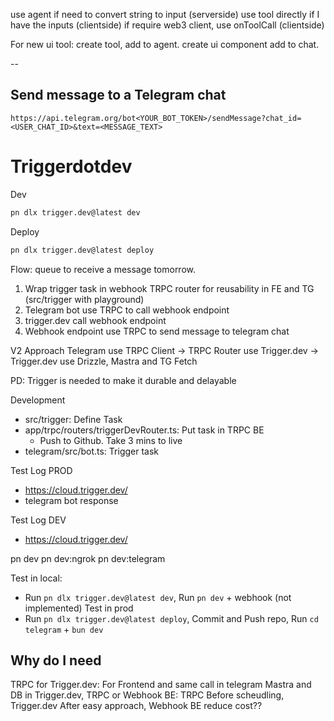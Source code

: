 use agent if need to convert string to input (serverside)
use tool directly if I have the inputs (clientside)
if require web3 client, use onToolCall (clientside)


For new ui tool: create tool, add to agent. create ui component add to chat.

--

## Send message to a Telegram chat

```
https://api.telegram.org/bot<YOUR_BOT_TOKEN>/sendMessage?chat_id=<USER_CHAT_ID>&text=<MESSAGE_TEXT>
```

# Triggerdotdev

Dev

```bash
pn dlx trigger.dev@latest dev
```

Deploy

```bash
pn dlx trigger.dev@latest deploy
```

Flow: queue to receive a message tomorrow.
1. Wrap trigger task in webhook TRPC router for reusability in FE and TG (src/trigger with playground)
2. Telegram bot use TRPC to call webhook endpoint
3. trigger.dev call webhook endpoint
4. Webhook endpoint use TRPC to send message to telegram chat

V2 Approach
Telegram use TRPC Client -> TRPC Router use Trigger.dev -> Trigger.dev use Drizzle, Mastra and TG Fetch

PD: Trigger is needed to make it durable and delayable

Development
- src/trigger: Define Task
- app/trpc/routers/triggerDevRouter.ts: Put task in TRPC BE
    - Push to Github. Take 3 mins to live
- telegram/src/bot.ts: Trigger task

Test Log PROD
- https://cloud.trigger.dev/
- telegram bot response

Test Log DEV
- https://cloud.trigger.dev/

pn dev
pn dev:ngrok
pn dev:telegram

Test in local:
- Run `pn dlx trigger.dev@latest dev`, Run `pn dev` + webhook (not implemented)
Test in prod
- Run `pn dlx trigger.dev@latest deploy`, Commit and Push repo, Run `cd telegram` + `bun dev`

## Why do I need

TRPC for Trigger.dev: For Frontend and same call in telegram
Mastra and DB in Trigger.dev, TRPC or Webhook BE: TRPC Before scheudling, Trigger.dev After easy approach, Webhook BE reduce cost??